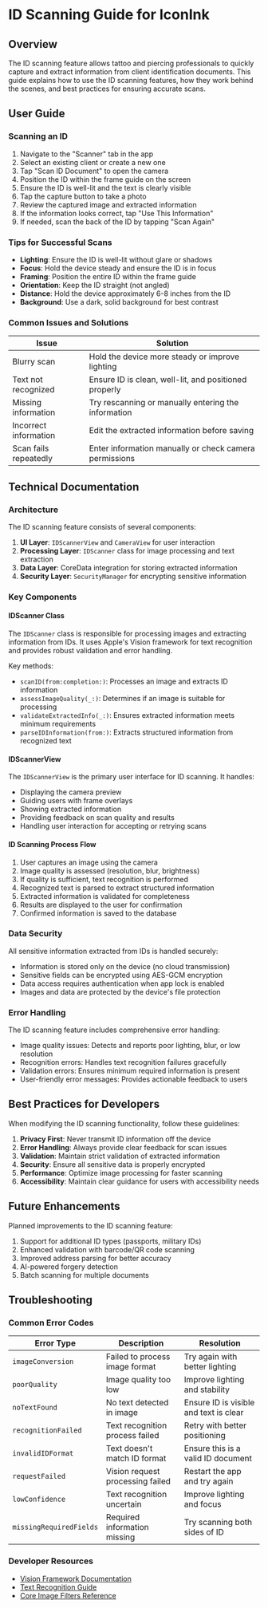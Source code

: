 # ID Scanning Guide for IconInk

## Overview

The ID scanning feature allows tattoo and piercing professionals to quickly capture and extract information from client identification documents. This guide explains how to use the ID scanning features, how they work behind the scenes, and best practices for ensuring accurate scans.

## User Guide

### Scanning an ID

1. Navigate to the "Scanner" tab in the app
2. Select an existing client or create a new one
3. Tap "Scan ID Document" to open the camera
4. Position the ID within the frame guide on the screen
5. Ensure the ID is well-lit and the text is clearly visible
6. Tap the capture button to take a photo
7. Review the captured image and extracted information
8. If the information looks correct, tap "Use This Information"
9. If needed, scan the back of the ID by tapping "Scan Again"

### Tips for Successful Scans

- **Lighting**: Ensure the ID is well-lit without glare or shadows
- **Focus**: Hold the device steady and ensure the ID is in focus
- **Framing**: Position the entire ID within the frame guide
- **Orientation**: Keep the ID straight (not angled)
- **Distance**: Hold the device approximately 6-8 inches from the ID
- **Background**: Use a dark, solid background for best contrast

### Common Issues and Solutions

| Issue | Solution |
|-------|----------|
| Blurry scan | Hold the device more steady or improve lighting |
| Text not recognized | Ensure ID is clean, well-lit, and positioned properly |
| Missing information | Try rescanning or manually entering the information |
| Incorrect information | Edit the extracted information before saving |
| Scan fails repeatedly | Enter information manually or check camera permissions |

## Technical Documentation

### Architecture

The ID scanning feature consists of several components:

1. **UI Layer**: `IDScannerView` and `CameraView` for user interaction
2. **Processing Layer**: `IDScanner` class for image processing and text extraction
3. **Data Layer**: CoreData integration for storing extracted information
4. **Security Layer**: `SecurityManager` for encrypting sensitive information

### Key Components

#### IDScanner Class

The `IDScanner` class is responsible for processing images and extracting information from IDs. It uses Apple's Vision framework for text recognition and provides robust validation and error handling.

Key methods:
- `scanID(from:completion:)`: Processes an image and extracts ID information
- `assessImageQuality(_:)`: Determines if an image is suitable for processing
- `validateExtractedInfo(_:)`: Ensures extracted information meets minimum requirements
- `parseIDInformation(from:)`: Extracts structured information from recognized text

#### IDScannerView

The `IDScannerView` is the primary user interface for ID scanning. It handles:
- Displaying the camera preview
- Guiding users with frame overlays
- Showing extracted information
- Providing feedback on scan quality and results
- Handling user interaction for accepting or retrying scans

#### ID Scanning Process Flow

1. User captures an image using the camera
2. Image quality is assessed (resolution, blur, brightness)
3. If quality is sufficient, text recognition is performed
4. Recognized text is parsed to extract structured information
5. Extracted information is validated for completeness
6. Results are displayed to the user for confirmation
7. Confirmed information is saved to the database

### Data Security

All sensitive information extracted from IDs is handled securely:

- Information is stored only on the device (no cloud transmission)
- Sensitive fields can be encrypted using AES-GCM encryption
- Data access requires authentication when app lock is enabled
- Images and data are protected by the device's file protection

### Error Handling

The ID scanning feature includes comprehensive error handling:

- Image quality issues: Detects and reports poor lighting, blur, or low resolution
- Recognition errors: Handles text recognition failures gracefully
- Validation errors: Ensures minimum required information is present
- User-friendly error messages: Provides actionable feedback to users

## Best Practices for Developers

When modifying the ID scanning functionality, follow these guidelines:

1. **Privacy First**: Never transmit ID information off the device
2. **Error Handling**: Always provide clear feedback for scan issues
3. **Validation**: Maintain strict validation of extracted information
4. **Security**: Ensure all sensitive data is properly encrypted
5. **Performance**: Optimize image processing for faster scanning
6. **Accessibility**: Maintain clear guidance for users with accessibility needs

## Future Enhancements

Planned improvements to the ID scanning feature:

1. Support for additional ID types (passports, military IDs)
2. Enhanced validation with barcode/QR code scanning
3. Improved address parsing for better accuracy
4. AI-powered forgery detection
5. Batch scanning for multiple documents

## Troubleshooting

### Common Error Codes

| Error Type | Description | Resolution |
|------------|-------------|------------|
| `imageConversion` | Failed to process image format | Try again with better lighting |
| `poorQuality` | Image quality too low | Improve lighting and stability |
| `noTextFound` | No text detected in image | Ensure ID is visible and text is clear |
| `recognitionFailed` | Text recognition process failed | Retry with better positioning |
| `invalidIDFormat` | Text doesn't match ID format | Ensure this is a valid ID document |
| `requestFailed` | Vision request processing failed | Restart the app and try again |
| `lowConfidence` | Text recognition uncertain | Improve lighting and focus |
| `missingRequiredFields` | Required information missing | Try scanning both sides of ID |

### Developer Resources

- [Vision Framework Documentation](https://developer.apple.com/documentation/vision)
- [Text Recognition Guide](https://developer.apple.com/documentation/vision/recognizing_text_in_images)
- [Core Image Filters Reference](https://developer.apple.com/library/archive/documentation/GraphicsImaging/Reference/CoreImageFilterReference/) 
